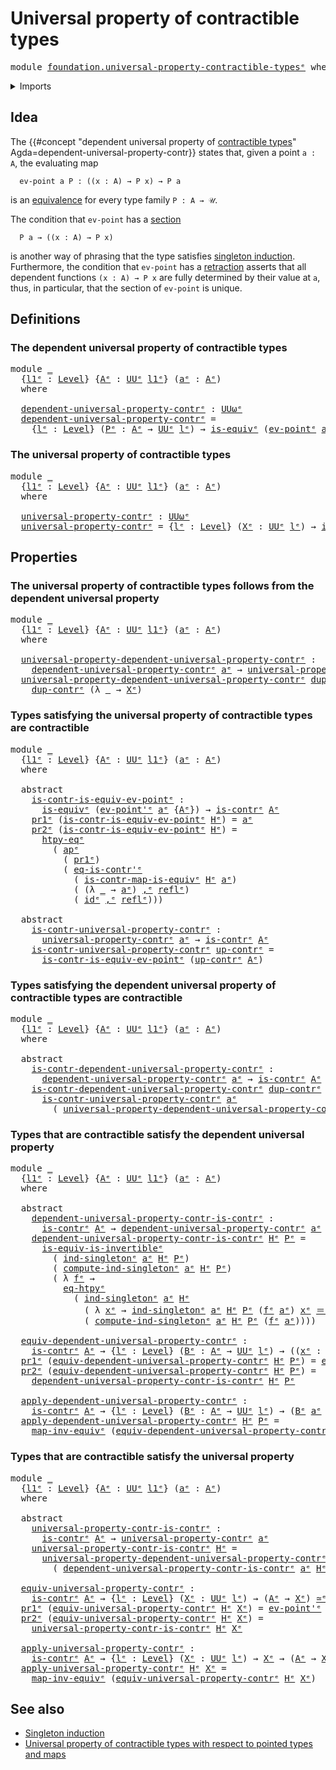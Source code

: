 # Universal property of contractible types

<pre class="Agda"><a id="53" class="Keyword">module</a> <a id="60" href="foundation.universal-property-contractible-types%25E1%25B5%2589.html" class="Module">foundation.universal-property-contractible-typesᵉ</a> <a id="110" class="Keyword">where</a>
</pre>
<details><summary>Imports</summary>

<pre class="Agda"><a id="166" class="Keyword">open</a> <a id="171" class="Keyword">import</a> <a id="178" href="foundation.action-on-identifications-functions%25E1%25B5%2589.html" class="Module">foundation.action-on-identifications-functionsᵉ</a>
<a id="226" class="Keyword">open</a> <a id="231" class="Keyword">import</a> <a id="238" href="foundation.dependent-pair-types%25E1%25B5%2589.html" class="Module">foundation.dependent-pair-typesᵉ</a>
<a id="271" class="Keyword">open</a> <a id="276" class="Keyword">import</a> <a id="283" href="foundation.function-extensionality%25E1%25B5%2589.html" class="Module">foundation.function-extensionalityᵉ</a>
<a id="319" class="Keyword">open</a> <a id="324" class="Keyword">import</a> <a id="331" href="foundation.singleton-induction%25E1%25B5%2589.html" class="Module">foundation.singleton-inductionᵉ</a>
<a id="363" class="Keyword">open</a> <a id="368" class="Keyword">import</a> <a id="375" href="foundation.universe-levels%25E1%25B5%2589.html" class="Module">foundation.universe-levelsᵉ</a>

<a id="404" class="Keyword">open</a> <a id="409" class="Keyword">import</a> <a id="416" href="foundation-core.contractible-maps%25E1%25B5%2589.html" class="Module">foundation-core.contractible-mapsᵉ</a>
<a id="451" class="Keyword">open</a> <a id="456" class="Keyword">import</a> <a id="463" href="foundation-core.contractible-types%25E1%25B5%2589.html" class="Module">foundation-core.contractible-typesᵉ</a>
<a id="499" class="Keyword">open</a> <a id="504" class="Keyword">import</a> <a id="511" href="foundation-core.equivalences%25E1%25B5%2589.html" class="Module">foundation-core.equivalencesᵉ</a>
<a id="541" class="Keyword">open</a> <a id="546" class="Keyword">import</a> <a id="553" href="foundation-core.function-types%25E1%25B5%2589.html" class="Module">foundation-core.function-typesᵉ</a>
<a id="585" class="Keyword">open</a> <a id="590" class="Keyword">import</a> <a id="597" href="foundation-core.identity-types%25E1%25B5%2589.html" class="Module">foundation-core.identity-typesᵉ</a>
</pre>
</details>

## Idea

The
{{#concept "dependent universal property of [contractible types](foundation-core.contractible-types.md)" Agda=dependent-universal-property-contr}}
states that, given a point `a : A`, the evaluating map

```text
  ev-point a P : ((x : A) → P x) → P a
```

is an [equivalence](foundation-core.equivalences.md) for every type family
`P : A → 𝒰`.

The condition that `ev-point` has a [section](foundation-core.sections.md)

```text
  P a → ((x : A) → P x)
```

is another way of phrasing that the type satisfies
[singleton induction](foundation.singleton-induction.md). Furthermore, the
condition that `ev-point` has a [retraction](foundation-core.retractions.md)
asserts that all dependent functions `(x : A) → P x` are fully determined by
their value at `a`, thus, in particular, that the section of `ev-point` is
unique.

## Definitions

### The dependent universal property of contractible types

<pre class="Agda"><a id="1564" class="Keyword">module</a> <a id="1571" href="foundation.universal-property-contractible-types%25E1%25B5%2589.html#1571" class="Module">_</a>
  <a id="1575" class="Symbol">{</a><a id="1576" href="foundation.universal-property-contractible-types%25E1%25B5%2589.html#1576" class="Bound">l1ᵉ</a> <a id="1580" class="Symbol">:</a> <a id="1582" href="Agda.Primitive.html#742" class="Postulate">Level</a><a id="1587" class="Symbol">}</a> <a id="1589" class="Symbol">{</a><a id="1590" href="foundation.universal-property-contractible-types%25E1%25B5%2589.html#1590" class="Bound">Aᵉ</a> <a id="1593" class="Symbol">:</a> <a id="1595" href="Agda.Primitive.html#429" class="Primitive">UUᵉ</a> <a id="1599" href="foundation.universal-property-contractible-types%25E1%25B5%2589.html#1576" class="Bound">l1ᵉ</a><a id="1602" class="Symbol">}</a> <a id="1604" class="Symbol">(</a><a id="1605" href="foundation.universal-property-contractible-types%25E1%25B5%2589.html#1605" class="Bound">aᵉ</a> <a id="1608" class="Symbol">:</a> <a id="1610" href="foundation.universal-property-contractible-types%25E1%25B5%2589.html#1590" class="Bound">Aᵉ</a><a id="1612" class="Symbol">)</a>
  <a id="1616" class="Keyword">where</a>

  <a id="1625" href="foundation.universal-property-contractible-types%25E1%25B5%2589.html#1625" class="Function">dependent-universal-property-contrᵉ</a> <a id="1661" class="Symbol">:</a> <a id="1663" href="Agda.Primitive.html#553" class="Primitive">UUωᵉ</a>
  <a id="1670" href="foundation.universal-property-contractible-types%25E1%25B5%2589.html#1625" class="Function">dependent-universal-property-contrᵉ</a> <a id="1706" class="Symbol">=</a>
    <a id="1712" class="Symbol">{</a><a id="1713" href="foundation.universal-property-contractible-types%25E1%25B5%2589.html#1713" class="Bound">lᵉ</a> <a id="1716" class="Symbol">:</a> <a id="1718" href="Agda.Primitive.html#742" class="Postulate">Level</a><a id="1723" class="Symbol">}</a> <a id="1725" class="Symbol">(</a><a id="1726" href="foundation.universal-property-contractible-types%25E1%25B5%2589.html#1726" class="Bound">Pᵉ</a> <a id="1729" class="Symbol">:</a> <a id="1731" href="foundation.universal-property-contractible-types%25E1%25B5%2589.html#1590" class="Bound">Aᵉ</a> <a id="1734" class="Symbol">→</a> <a id="1736" href="Agda.Primitive.html#429" class="Primitive">UUᵉ</a> <a id="1740" href="foundation.universal-property-contractible-types%25E1%25B5%2589.html#1713" class="Bound">lᵉ</a><a id="1742" class="Symbol">)</a> <a id="1744" class="Symbol">→</a> <a id="1746" href="foundation-core.equivalences%25E1%25B5%2589.html#1553" class="Function">is-equivᵉ</a> <a id="1756" class="Symbol">(</a><a id="1757" href="foundation-core.function-types%25E1%25B5%2589.html#741" class="Function">ev-pointᵉ</a> <a id="1767" href="foundation.universal-property-contractible-types%25E1%25B5%2589.html#1605" class="Bound">aᵉ</a> <a id="1770" class="Symbol">{</a><a id="1771" href="foundation.universal-property-contractible-types%25E1%25B5%2589.html#1726" class="Bound">Pᵉ</a><a id="1773" class="Symbol">})</a>
</pre>
### The universal property of contractible types

<pre class="Agda"><a id="1839" class="Keyword">module</a> <a id="1846" href="foundation.universal-property-contractible-types%25E1%25B5%2589.html#1846" class="Module">_</a>
  <a id="1850" class="Symbol">{</a><a id="1851" href="foundation.universal-property-contractible-types%25E1%25B5%2589.html#1851" class="Bound">l1ᵉ</a> <a id="1855" class="Symbol">:</a> <a id="1857" href="Agda.Primitive.html#742" class="Postulate">Level</a><a id="1862" class="Symbol">}</a> <a id="1864" class="Symbol">{</a><a id="1865" href="foundation.universal-property-contractible-types%25E1%25B5%2589.html#1865" class="Bound">Aᵉ</a> <a id="1868" class="Symbol">:</a> <a id="1870" href="Agda.Primitive.html#429" class="Primitive">UUᵉ</a> <a id="1874" href="foundation.universal-property-contractible-types%25E1%25B5%2589.html#1851" class="Bound">l1ᵉ</a><a id="1877" class="Symbol">}</a> <a id="1879" class="Symbol">(</a><a id="1880" href="foundation.universal-property-contractible-types%25E1%25B5%2589.html#1880" class="Bound">aᵉ</a> <a id="1883" class="Symbol">:</a> <a id="1885" href="foundation.universal-property-contractible-types%25E1%25B5%2589.html#1865" class="Bound">Aᵉ</a><a id="1887" class="Symbol">)</a>
  <a id="1891" class="Keyword">where</a>

  <a id="1900" href="foundation.universal-property-contractible-types%25E1%25B5%2589.html#1900" class="Function">universal-property-contrᵉ</a> <a id="1926" class="Symbol">:</a> <a id="1928" href="Agda.Primitive.html#553" class="Primitive">UUωᵉ</a>
  <a id="1935" href="foundation.universal-property-contractible-types%25E1%25B5%2589.html#1900" class="Function">universal-property-contrᵉ</a> <a id="1961" class="Symbol">=</a> <a id="1963" class="Symbol">{</a><a id="1964" href="foundation.universal-property-contractible-types%25E1%25B5%2589.html#1964" class="Bound">lᵉ</a> <a id="1967" class="Symbol">:</a> <a id="1969" href="Agda.Primitive.html#742" class="Postulate">Level</a><a id="1974" class="Symbol">}</a> <a id="1976" class="Symbol">(</a><a id="1977" href="foundation.universal-property-contractible-types%25E1%25B5%2589.html#1977" class="Bound">Xᵉ</a> <a id="1980" class="Symbol">:</a> <a id="1982" href="Agda.Primitive.html#429" class="Primitive">UUᵉ</a> <a id="1986" href="foundation.universal-property-contractible-types%25E1%25B5%2589.html#1964" class="Bound">lᵉ</a><a id="1988" class="Symbol">)</a> <a id="1990" class="Symbol">→</a> <a id="1992" href="foundation-core.equivalences%25E1%25B5%2589.html#1553" class="Function">is-equivᵉ</a> <a id="2002" class="Symbol">(</a><a id="2003" href="foundation-core.function-types%25E1%25B5%2589.html#873" class="Function">ev-point&#39;ᵉ</a> <a id="2014" href="foundation.universal-property-contractible-types%25E1%25B5%2589.html#1880" class="Bound">aᵉ</a> <a id="2017" class="Symbol">{</a><a id="2018" href="foundation.universal-property-contractible-types%25E1%25B5%2589.html#1977" class="Bound">Xᵉ</a><a id="2020" class="Symbol">})</a>
</pre>
## Properties

### The universal property of contractible types follows from the dependent universal property

<pre class="Agda"><a id="2147" class="Keyword">module</a> <a id="2154" href="foundation.universal-property-contractible-types%25E1%25B5%2589.html#2154" class="Module">_</a>
  <a id="2158" class="Symbol">{</a><a id="2159" href="foundation.universal-property-contractible-types%25E1%25B5%2589.html#2159" class="Bound">l1ᵉ</a> <a id="2163" class="Symbol">:</a> <a id="2165" href="Agda.Primitive.html#742" class="Postulate">Level</a><a id="2170" class="Symbol">}</a> <a id="2172" class="Symbol">{</a><a id="2173" href="foundation.universal-property-contractible-types%25E1%25B5%2589.html#2173" class="Bound">Aᵉ</a> <a id="2176" class="Symbol">:</a> <a id="2178" href="Agda.Primitive.html#429" class="Primitive">UUᵉ</a> <a id="2182" href="foundation.universal-property-contractible-types%25E1%25B5%2589.html#2159" class="Bound">l1ᵉ</a><a id="2185" class="Symbol">}</a> <a id="2187" class="Symbol">(</a><a id="2188" href="foundation.universal-property-contractible-types%25E1%25B5%2589.html#2188" class="Bound">aᵉ</a> <a id="2191" class="Symbol">:</a> <a id="2193" href="foundation.universal-property-contractible-types%25E1%25B5%2589.html#2173" class="Bound">Aᵉ</a><a id="2195" class="Symbol">)</a>
  <a id="2199" class="Keyword">where</a>

  <a id="2208" href="foundation.universal-property-contractible-types%25E1%25B5%2589.html#2208" class="Function">universal-property-dependent-universal-property-contrᵉ</a> <a id="2263" class="Symbol">:</a>
    <a id="2269" href="foundation.universal-property-contractible-types%25E1%25B5%2589.html#1625" class="Function">dependent-universal-property-contrᵉ</a> <a id="2305" href="foundation.universal-property-contractible-types%25E1%25B5%2589.html#2188" class="Bound">aᵉ</a> <a id="2308" class="Symbol">→</a> <a id="2310" href="foundation.universal-property-contractible-types%25E1%25B5%2589.html#1900" class="Function">universal-property-contrᵉ</a> <a id="2336" href="foundation.universal-property-contractible-types%25E1%25B5%2589.html#2188" class="Bound">aᵉ</a>
  <a id="2341" href="foundation.universal-property-contractible-types%25E1%25B5%2589.html#2208" class="Function">universal-property-dependent-universal-property-contrᵉ</a> <a id="2396" href="foundation.universal-property-contractible-types%25E1%25B5%2589.html#2396" class="Bound">dup-contrᵉ</a> <a id="2407" class="Symbol">{</a><a id="2408" href="foundation.universal-property-contractible-types%25E1%25B5%2589.html#2408" class="Bound">lᵉ</a><a id="2410" class="Symbol">}</a> <a id="2412" href="foundation.universal-property-contractible-types%25E1%25B5%2589.html#2412" class="Bound">Xᵉ</a> <a id="2415" class="Symbol">=</a>
    <a id="2421" href="foundation.universal-property-contractible-types%25E1%25B5%2589.html#2396" class="Bound">dup-contrᵉ</a> <a id="2432" class="Symbol">(λ</a> <a id="2435" href="foundation.universal-property-contractible-types%25E1%25B5%2589.html#2435" class="Bound">_</a> <a id="2437" class="Symbol">→</a> <a id="2439" href="foundation.universal-property-contractible-types%25E1%25B5%2589.html#2412" class="Bound">Xᵉ</a><a id="2441" class="Symbol">)</a>
</pre>
### Types satisfying the universal property of contractible types are contractible

<pre class="Agda"><a id="2540" class="Keyword">module</a> <a id="2547" href="foundation.universal-property-contractible-types%25E1%25B5%2589.html#2547" class="Module">_</a>
  <a id="2551" class="Symbol">{</a><a id="2552" href="foundation.universal-property-contractible-types%25E1%25B5%2589.html#2552" class="Bound">l1ᵉ</a> <a id="2556" class="Symbol">:</a> <a id="2558" href="Agda.Primitive.html#742" class="Postulate">Level</a><a id="2563" class="Symbol">}</a> <a id="2565" class="Symbol">{</a><a id="2566" href="foundation.universal-property-contractible-types%25E1%25B5%2589.html#2566" class="Bound">Aᵉ</a> <a id="2569" class="Symbol">:</a> <a id="2571" href="Agda.Primitive.html#429" class="Primitive">UUᵉ</a> <a id="2575" href="foundation.universal-property-contractible-types%25E1%25B5%2589.html#2552" class="Bound">l1ᵉ</a><a id="2578" class="Symbol">}</a> <a id="2580" class="Symbol">(</a><a id="2581" href="foundation.universal-property-contractible-types%25E1%25B5%2589.html#2581" class="Bound">aᵉ</a> <a id="2584" class="Symbol">:</a> <a id="2586" href="foundation.universal-property-contractible-types%25E1%25B5%2589.html#2566" class="Bound">Aᵉ</a><a id="2588" class="Symbol">)</a>
  <a id="2592" class="Keyword">where</a>

  <a id="2601" class="Keyword">abstract</a>
    <a id="2614" href="foundation.universal-property-contractible-types%25E1%25B5%2589.html#2614" class="Function">is-contr-is-equiv-ev-pointᵉ</a> <a id="2642" class="Symbol">:</a>
      <a id="2650" href="foundation-core.equivalences%25E1%25B5%2589.html#1553" class="Function">is-equivᵉ</a> <a id="2660" class="Symbol">(</a><a id="2661" href="foundation-core.function-types%25E1%25B5%2589.html#873" class="Function">ev-point&#39;ᵉ</a> <a id="2672" href="foundation.universal-property-contractible-types%25E1%25B5%2589.html#2581" class="Bound">aᵉ</a> <a id="2675" class="Symbol">{</a><a id="2676" href="foundation.universal-property-contractible-types%25E1%25B5%2589.html#2566" class="Bound">Aᵉ</a><a id="2678" class="Symbol">})</a> <a id="2681" class="Symbol">→</a> <a id="2683" href="foundation-core.contractible-types%25E1%25B5%2589.html#908" class="Function">is-contrᵉ</a> <a id="2693" href="foundation.universal-property-contractible-types%25E1%25B5%2589.html#2566" class="Bound">Aᵉ</a>
    <a id="2700" href="foundation.dependent-pair-types%25E1%25B5%2589.html#697" class="Field">pr1ᵉ</a> <a id="2705" class="Symbol">(</a><a id="2706" href="foundation.universal-property-contractible-types%25E1%25B5%2589.html#2614" class="Function">is-contr-is-equiv-ev-pointᵉ</a> <a id="2734" href="foundation.universal-property-contractible-types%25E1%25B5%2589.html#2734" class="Bound">Hᵉ</a><a id="2736" class="Symbol">)</a> <a id="2738" class="Symbol">=</a> <a id="2740" href="foundation.universal-property-contractible-types%25E1%25B5%2589.html#2581" class="Bound">aᵉ</a>
    <a id="2747" href="foundation.dependent-pair-types%25E1%25B5%2589.html#711" class="Field">pr2ᵉ</a> <a id="2752" class="Symbol">(</a><a id="2753" href="foundation.universal-property-contractible-types%25E1%25B5%2589.html#2614" class="Function">is-contr-is-equiv-ev-pointᵉ</a> <a id="2781" href="foundation.universal-property-contractible-types%25E1%25B5%2589.html#2781" class="Bound">Hᵉ</a><a id="2783" class="Symbol">)</a> <a id="2785" class="Symbol">=</a>
      <a id="2793" href="foundation.function-extensionality%25E1%25B5%2589.html#1919" class="Function">htpy-eqᵉ</a>
        <a id="2810" class="Symbol">(</a> <a id="2812" href="foundation.action-on-identifications-functions%25E1%25B5%2589.html#735" class="Function">apᵉ</a>
          <a id="2826" class="Symbol">(</a> <a id="2828" href="foundation.dependent-pair-types%25E1%25B5%2589.html#697" class="Field">pr1ᵉ</a><a id="2832" class="Symbol">)</a>
          <a id="2844" class="Symbol">(</a> <a id="2846" href="foundation-core.contractible-types%25E1%25B5%2589.html#1116" class="Function">eq-is-contr&#39;ᵉ</a>
            <a id="2872" class="Symbol">(</a> <a id="2874" href="foundation-core.contractible-maps%25E1%25B5%2589.html#4003" class="Function">is-contr-map-is-equivᵉ</a> <a id="2897" href="foundation.universal-property-contractible-types%25E1%25B5%2589.html#2781" class="Bound">Hᵉ</a> <a id="2900" href="foundation.universal-property-contractible-types%25E1%25B5%2589.html#2581" class="Bound">aᵉ</a><a id="2902" class="Symbol">)</a>
            <a id="2916" class="Symbol">(</a> <a id="2918" class="Symbol">(λ</a> <a id="2921" href="foundation.universal-property-contractible-types%25E1%25B5%2589.html#2921" class="Bound">_</a> <a id="2923" class="Symbol">→</a> <a id="2925" href="foundation.universal-property-contractible-types%25E1%25B5%2589.html#2581" class="Bound">aᵉ</a><a id="2927" class="Symbol">)</a> <a id="2929" href="foundation.dependent-pair-types%25E1%25B5%2589.html#788" class="InductiveConstructor Operator">,ᵉ</a> <a id="2932" href="foundation-core.identity-types%25E1%25B5%2589.html#2694" class="InductiveConstructor">reflᵉ</a><a id="2937" class="Symbol">)</a>
            <a id="2951" class="Symbol">(</a> <a id="2953" href="foundation-core.function-types%25E1%25B5%2589.html#309" class="Function">idᵉ</a> <a id="2957" href="foundation.dependent-pair-types%25E1%25B5%2589.html#788" class="InductiveConstructor Operator">,ᵉ</a> <a id="2960" href="foundation-core.identity-types%25E1%25B5%2589.html#2694" class="InductiveConstructor">reflᵉ</a><a id="2965" class="Symbol">)))</a>

  <a id="2972" class="Keyword">abstract</a>
    <a id="2985" href="foundation.universal-property-contractible-types%25E1%25B5%2589.html#2985" class="Function">is-contr-universal-property-contrᵉ</a> <a id="3020" class="Symbol">:</a>
      <a id="3028" href="foundation.universal-property-contractible-types%25E1%25B5%2589.html#1900" class="Function">universal-property-contrᵉ</a> <a id="3054" href="foundation.universal-property-contractible-types%25E1%25B5%2589.html#2581" class="Bound">aᵉ</a> <a id="3057" class="Symbol">→</a> <a id="3059" href="foundation-core.contractible-types%25E1%25B5%2589.html#908" class="Function">is-contrᵉ</a> <a id="3069" href="foundation.universal-property-contractible-types%25E1%25B5%2589.html#2566" class="Bound">Aᵉ</a>
    <a id="3076" href="foundation.universal-property-contractible-types%25E1%25B5%2589.html#2985" class="Function">is-contr-universal-property-contrᵉ</a> <a id="3111" href="foundation.universal-property-contractible-types%25E1%25B5%2589.html#3111" class="Bound">up-contrᵉ</a> <a id="3121" class="Symbol">=</a>
      <a id="3129" href="foundation.universal-property-contractible-types%25E1%25B5%2589.html#2614" class="Function">is-contr-is-equiv-ev-pointᵉ</a> <a id="3157" class="Symbol">(</a><a id="3158" href="foundation.universal-property-contractible-types%25E1%25B5%2589.html#3111" class="Bound">up-contrᵉ</a> <a id="3168" href="foundation.universal-property-contractible-types%25E1%25B5%2589.html#2566" class="Bound">Aᵉ</a><a id="3170" class="Symbol">)</a>
</pre>
### Types satisfying the dependent universal property of contractible types are contractible

<pre class="Agda"><a id="3279" class="Keyword">module</a> <a id="3286" href="foundation.universal-property-contractible-types%25E1%25B5%2589.html#3286" class="Module">_</a>
  <a id="3290" class="Symbol">{</a><a id="3291" href="foundation.universal-property-contractible-types%25E1%25B5%2589.html#3291" class="Bound">l1ᵉ</a> <a id="3295" class="Symbol">:</a> <a id="3297" href="Agda.Primitive.html#742" class="Postulate">Level</a><a id="3302" class="Symbol">}</a> <a id="3304" class="Symbol">{</a><a id="3305" href="foundation.universal-property-contractible-types%25E1%25B5%2589.html#3305" class="Bound">Aᵉ</a> <a id="3308" class="Symbol">:</a> <a id="3310" href="Agda.Primitive.html#429" class="Primitive">UUᵉ</a> <a id="3314" href="foundation.universal-property-contractible-types%25E1%25B5%2589.html#3291" class="Bound">l1ᵉ</a><a id="3317" class="Symbol">}</a> <a id="3319" class="Symbol">(</a><a id="3320" href="foundation.universal-property-contractible-types%25E1%25B5%2589.html#3320" class="Bound">aᵉ</a> <a id="3323" class="Symbol">:</a> <a id="3325" href="foundation.universal-property-contractible-types%25E1%25B5%2589.html#3305" class="Bound">Aᵉ</a><a id="3327" class="Symbol">)</a>
  <a id="3331" class="Keyword">where</a>

  <a id="3340" class="Keyword">abstract</a>
    <a id="3353" href="foundation.universal-property-contractible-types%25E1%25B5%2589.html#3353" class="Function">is-contr-dependent-universal-property-contrᵉ</a> <a id="3398" class="Symbol">:</a>
      <a id="3406" href="foundation.universal-property-contractible-types%25E1%25B5%2589.html#1625" class="Function">dependent-universal-property-contrᵉ</a> <a id="3442" href="foundation.universal-property-contractible-types%25E1%25B5%2589.html#3320" class="Bound">aᵉ</a> <a id="3445" class="Symbol">→</a> <a id="3447" href="foundation-core.contractible-types%25E1%25B5%2589.html#908" class="Function">is-contrᵉ</a> <a id="3457" href="foundation.universal-property-contractible-types%25E1%25B5%2589.html#3305" class="Bound">Aᵉ</a>
    <a id="3464" href="foundation.universal-property-contractible-types%25E1%25B5%2589.html#3353" class="Function">is-contr-dependent-universal-property-contrᵉ</a> <a id="3509" href="foundation.universal-property-contractible-types%25E1%25B5%2589.html#3509" class="Bound">dup-contrᵉ</a> <a id="3520" class="Symbol">=</a>
      <a id="3528" href="foundation.universal-property-contractible-types%25E1%25B5%2589.html#2985" class="Function">is-contr-universal-property-contrᵉ</a> <a id="3563" href="foundation.universal-property-contractible-types%25E1%25B5%2589.html#3320" class="Bound">aᵉ</a>
        <a id="3574" class="Symbol">(</a> <a id="3576" href="foundation.universal-property-contractible-types%25E1%25B5%2589.html#2208" class="Function">universal-property-dependent-universal-property-contrᵉ</a> <a id="3631" href="foundation.universal-property-contractible-types%25E1%25B5%2589.html#3320" class="Bound">aᵉ</a> <a id="3634" href="foundation.universal-property-contractible-types%25E1%25B5%2589.html#3509" class="Bound">dup-contrᵉ</a><a id="3644" class="Symbol">)</a>
</pre>
### Types that are contractible satisfy the dependent universal property

<pre class="Agda"><a id="3733" class="Keyword">module</a> <a id="3740" href="foundation.universal-property-contractible-types%25E1%25B5%2589.html#3740" class="Module">_</a>
  <a id="3744" class="Symbol">{</a><a id="3745" href="foundation.universal-property-contractible-types%25E1%25B5%2589.html#3745" class="Bound">l1ᵉ</a> <a id="3749" class="Symbol">:</a> <a id="3751" href="Agda.Primitive.html#742" class="Postulate">Level</a><a id="3756" class="Symbol">}</a> <a id="3758" class="Symbol">{</a><a id="3759" href="foundation.universal-property-contractible-types%25E1%25B5%2589.html#3759" class="Bound">Aᵉ</a> <a id="3762" class="Symbol">:</a> <a id="3764" href="Agda.Primitive.html#429" class="Primitive">UUᵉ</a> <a id="3768" href="foundation.universal-property-contractible-types%25E1%25B5%2589.html#3745" class="Bound">l1ᵉ</a><a id="3771" class="Symbol">}</a> <a id="3773" class="Symbol">(</a><a id="3774" href="foundation.universal-property-contractible-types%25E1%25B5%2589.html#3774" class="Bound">aᵉ</a> <a id="3777" class="Symbol">:</a> <a id="3779" href="foundation.universal-property-contractible-types%25E1%25B5%2589.html#3759" class="Bound">Aᵉ</a><a id="3781" class="Symbol">)</a>
  <a id="3785" class="Keyword">where</a>

  <a id="3794" class="Keyword">abstract</a>
    <a id="3807" href="foundation.universal-property-contractible-types%25E1%25B5%2589.html#3807" class="Function">dependent-universal-property-contr-is-contrᵉ</a> <a id="3852" class="Symbol">:</a>
      <a id="3860" href="foundation-core.contractible-types%25E1%25B5%2589.html#908" class="Function">is-contrᵉ</a> <a id="3870" href="foundation.universal-property-contractible-types%25E1%25B5%2589.html#3759" class="Bound">Aᵉ</a> <a id="3873" class="Symbol">→</a> <a id="3875" href="foundation.universal-property-contractible-types%25E1%25B5%2589.html#1625" class="Function">dependent-universal-property-contrᵉ</a> <a id="3911" href="foundation.universal-property-contractible-types%25E1%25B5%2589.html#3774" class="Bound">aᵉ</a>
    <a id="3918" href="foundation.universal-property-contractible-types%25E1%25B5%2589.html#3807" class="Function">dependent-universal-property-contr-is-contrᵉ</a> <a id="3963" href="foundation.universal-property-contractible-types%25E1%25B5%2589.html#3963" class="Bound">Hᵉ</a> <a id="3966" href="foundation.universal-property-contractible-types%25E1%25B5%2589.html#3966" class="Bound">Pᵉ</a> <a id="3969" class="Symbol">=</a>
      <a id="3977" href="foundation-core.equivalences%25E1%25B5%2589.html#5107" class="Function">is-equiv-is-invertibleᵉ</a>
        <a id="4009" class="Symbol">(</a> <a id="4011" href="foundation.singleton-induction%25E1%25B5%2589.html#1760" class="Function">ind-singletonᵉ</a> <a id="4026" href="foundation.universal-property-contractible-types%25E1%25B5%2589.html#3774" class="Bound">aᵉ</a> <a id="4029" href="foundation.universal-property-contractible-types%25E1%25B5%2589.html#3963" class="Bound">Hᵉ</a> <a id="4032" href="foundation.universal-property-contractible-types%25E1%25B5%2589.html#3966" class="Bound">Pᵉ</a><a id="4034" class="Symbol">)</a>
        <a id="4044" class="Symbol">(</a> <a id="4046" href="foundation.singleton-induction%25E1%25B5%2589.html#2023" class="Function">compute-ind-singletonᵉ</a> <a id="4069" href="foundation.universal-property-contractible-types%25E1%25B5%2589.html#3774" class="Bound">aᵉ</a> <a id="4072" href="foundation.universal-property-contractible-types%25E1%25B5%2589.html#3963" class="Bound">Hᵉ</a> <a id="4075" href="foundation.universal-property-contractible-types%25E1%25B5%2589.html#3966" class="Bound">Pᵉ</a><a id="4077" class="Symbol">)</a>
        <a id="4087" class="Symbol">(</a> <a id="4089" class="Symbol">λ</a> <a id="4091" href="foundation.universal-property-contractible-types%25E1%25B5%2589.html#4091" class="Bound">fᵉ</a> <a id="4094" class="Symbol">→</a>
          <a id="4106" href="foundation.function-extensionality%25E1%25B5%2589.html#4062" class="Postulate">eq-htpyᵉ</a>
            <a id="4127" class="Symbol">(</a> <a id="4129" href="foundation.singleton-induction%25E1%25B5%2589.html#1760" class="Function">ind-singletonᵉ</a> <a id="4144" href="foundation.universal-property-contractible-types%25E1%25B5%2589.html#3774" class="Bound">aᵉ</a> <a id="4147" href="foundation.universal-property-contractible-types%25E1%25B5%2589.html#3963" class="Bound">Hᵉ</a>
              <a id="4164" class="Symbol">(</a> <a id="4166" class="Symbol">λ</a> <a id="4168" href="foundation.universal-property-contractible-types%25E1%25B5%2589.html#4168" class="Bound">xᵉ</a> <a id="4171" class="Symbol">→</a> <a id="4173" href="foundation.singleton-induction%25E1%25B5%2589.html#1760" class="Function">ind-singletonᵉ</a> <a id="4188" href="foundation.universal-property-contractible-types%25E1%25B5%2589.html#3774" class="Bound">aᵉ</a> <a id="4191" href="foundation.universal-property-contractible-types%25E1%25B5%2589.html#3963" class="Bound">Hᵉ</a> <a id="4194" href="foundation.universal-property-contractible-types%25E1%25B5%2589.html#3966" class="Bound">Pᵉ</a> <a id="4197" class="Symbol">(</a><a id="4198" href="foundation.universal-property-contractible-types%25E1%25B5%2589.html#4091" class="Bound">fᵉ</a> <a id="4201" href="foundation.universal-property-contractible-types%25E1%25B5%2589.html#3774" class="Bound">aᵉ</a><a id="4203" class="Symbol">)</a> <a id="4205" href="foundation.universal-property-contractible-types%25E1%25B5%2589.html#4168" class="Bound">xᵉ</a> <a id="4208" href="foundation-core.identity-types%25E1%25B5%2589.html#2730" class="Function Operator">＝ᵉ</a> <a id="4211" href="foundation.universal-property-contractible-types%25E1%25B5%2589.html#4091" class="Bound">fᵉ</a> <a id="4214" href="foundation.universal-property-contractible-types%25E1%25B5%2589.html#4168" class="Bound">xᵉ</a><a id="4216" class="Symbol">)</a>
              <a id="4232" class="Symbol">(</a> <a id="4234" href="foundation.singleton-induction%25E1%25B5%2589.html#2023" class="Function">compute-ind-singletonᵉ</a> <a id="4257" href="foundation.universal-property-contractible-types%25E1%25B5%2589.html#3774" class="Bound">aᵉ</a> <a id="4260" href="foundation.universal-property-contractible-types%25E1%25B5%2589.html#3963" class="Bound">Hᵉ</a> <a id="4263" href="foundation.universal-property-contractible-types%25E1%25B5%2589.html#3966" class="Bound">Pᵉ</a> <a id="4266" class="Symbol">(</a><a id="4267" href="foundation.universal-property-contractible-types%25E1%25B5%2589.html#4091" class="Bound">fᵉ</a> <a id="4270" href="foundation.universal-property-contractible-types%25E1%25B5%2589.html#3774" class="Bound">aᵉ</a><a id="4272" class="Symbol">))))</a>

  <a id="4280" href="foundation.universal-property-contractible-types%25E1%25B5%2589.html#4280" class="Function">equiv-dependent-universal-property-contrᵉ</a> <a id="4322" class="Symbol">:</a>
    <a id="4328" href="foundation-core.contractible-types%25E1%25B5%2589.html#908" class="Function">is-contrᵉ</a> <a id="4338" href="foundation.universal-property-contractible-types%25E1%25B5%2589.html#3759" class="Bound">Aᵉ</a> <a id="4341" class="Symbol">→</a> <a id="4343" class="Symbol">{</a><a id="4344" href="foundation.universal-property-contractible-types%25E1%25B5%2589.html#4344" class="Bound">lᵉ</a> <a id="4347" class="Symbol">:</a> <a id="4349" href="Agda.Primitive.html#742" class="Postulate">Level</a><a id="4354" class="Symbol">}</a> <a id="4356" class="Symbol">(</a><a id="4357" href="foundation.universal-property-contractible-types%25E1%25B5%2589.html#4357" class="Bound">Bᵉ</a> <a id="4360" class="Symbol">:</a> <a id="4362" href="foundation.universal-property-contractible-types%25E1%25B5%2589.html#3759" class="Bound">Aᵉ</a> <a id="4365" class="Symbol">→</a> <a id="4367" href="Agda.Primitive.html#429" class="Primitive">UUᵉ</a> <a id="4371" href="foundation.universal-property-contractible-types%25E1%25B5%2589.html#4344" class="Bound">lᵉ</a><a id="4373" class="Symbol">)</a> <a id="4375" class="Symbol">→</a> <a id="4377" class="Symbol">((</a><a id="4379" href="foundation.universal-property-contractible-types%25E1%25B5%2589.html#4379" class="Bound">xᵉ</a> <a id="4382" class="Symbol">:</a> <a id="4384" href="foundation.universal-property-contractible-types%25E1%25B5%2589.html#3759" class="Bound">Aᵉ</a><a id="4386" class="Symbol">)</a> <a id="4388" class="Symbol">→</a> <a id="4390" href="foundation.universal-property-contractible-types%25E1%25B5%2589.html#4357" class="Bound">Bᵉ</a> <a id="4393" href="foundation.universal-property-contractible-types%25E1%25B5%2589.html#4379" class="Bound">xᵉ</a><a id="4395" class="Symbol">)</a> <a id="4397" href="foundation-core.equivalences%25E1%25B5%2589.html#2662" class="Function Operator">≃ᵉ</a> <a id="4400" href="foundation.universal-property-contractible-types%25E1%25B5%2589.html#4357" class="Bound">Bᵉ</a> <a id="4403" href="foundation.universal-property-contractible-types%25E1%25B5%2589.html#3774" class="Bound">aᵉ</a>
  <a id="4408" href="foundation.dependent-pair-types%25E1%25B5%2589.html#697" class="Field">pr1ᵉ</a> <a id="4413" class="Symbol">(</a><a id="4414" href="foundation.universal-property-contractible-types%25E1%25B5%2589.html#4280" class="Function">equiv-dependent-universal-property-contrᵉ</a> <a id="4456" href="foundation.universal-property-contractible-types%25E1%25B5%2589.html#4456" class="Bound">Hᵉ</a> <a id="4459" href="foundation.universal-property-contractible-types%25E1%25B5%2589.html#4459" class="Bound">Pᵉ</a><a id="4461" class="Symbol">)</a> <a id="4463" class="Symbol">=</a> <a id="4465" href="foundation-core.function-types%25E1%25B5%2589.html#741" class="Function">ev-pointᵉ</a> <a id="4475" href="foundation.universal-property-contractible-types%25E1%25B5%2589.html#3774" class="Bound">aᵉ</a>
  <a id="4480" href="foundation.dependent-pair-types%25E1%25B5%2589.html#711" class="Field">pr2ᵉ</a> <a id="4485" class="Symbol">(</a><a id="4486" href="foundation.universal-property-contractible-types%25E1%25B5%2589.html#4280" class="Function">equiv-dependent-universal-property-contrᵉ</a> <a id="4528" href="foundation.universal-property-contractible-types%25E1%25B5%2589.html#4528" class="Bound">Hᵉ</a> <a id="4531" href="foundation.universal-property-contractible-types%25E1%25B5%2589.html#4531" class="Bound">Pᵉ</a><a id="4533" class="Symbol">)</a> <a id="4535" class="Symbol">=</a>
    <a id="4541" href="foundation.universal-property-contractible-types%25E1%25B5%2589.html#3807" class="Function">dependent-universal-property-contr-is-contrᵉ</a> <a id="4586" href="foundation.universal-property-contractible-types%25E1%25B5%2589.html#4528" class="Bound">Hᵉ</a> <a id="4589" href="foundation.universal-property-contractible-types%25E1%25B5%2589.html#4531" class="Bound">Pᵉ</a>

  <a id="4595" href="foundation.universal-property-contractible-types%25E1%25B5%2589.html#4595" class="Function">apply-dependent-universal-property-contrᵉ</a> <a id="4637" class="Symbol">:</a>
    <a id="4643" href="foundation-core.contractible-types%25E1%25B5%2589.html#908" class="Function">is-contrᵉ</a> <a id="4653" href="foundation.universal-property-contractible-types%25E1%25B5%2589.html#3759" class="Bound">Aᵉ</a> <a id="4656" class="Symbol">→</a> <a id="4658" class="Symbol">{</a><a id="4659" href="foundation.universal-property-contractible-types%25E1%25B5%2589.html#4659" class="Bound">lᵉ</a> <a id="4662" class="Symbol">:</a> <a id="4664" href="Agda.Primitive.html#742" class="Postulate">Level</a><a id="4669" class="Symbol">}</a> <a id="4671" class="Symbol">(</a><a id="4672" href="foundation.universal-property-contractible-types%25E1%25B5%2589.html#4672" class="Bound">Bᵉ</a> <a id="4675" class="Symbol">:</a> <a id="4677" href="foundation.universal-property-contractible-types%25E1%25B5%2589.html#3759" class="Bound">Aᵉ</a> <a id="4680" class="Symbol">→</a> <a id="4682" href="Agda.Primitive.html#429" class="Primitive">UUᵉ</a> <a id="4686" href="foundation.universal-property-contractible-types%25E1%25B5%2589.html#4659" class="Bound">lᵉ</a><a id="4688" class="Symbol">)</a> <a id="4690" class="Symbol">→</a> <a id="4692" class="Symbol">(</a><a id="4693" href="foundation.universal-property-contractible-types%25E1%25B5%2589.html#4672" class="Bound">Bᵉ</a> <a id="4696" href="foundation.universal-property-contractible-types%25E1%25B5%2589.html#3774" class="Bound">aᵉ</a> <a id="4699" class="Symbol">→</a> <a id="4701" class="Symbol">((</a><a id="4703" href="foundation.universal-property-contractible-types%25E1%25B5%2589.html#4703" class="Bound">xᵉ</a> <a id="4706" class="Symbol">:</a> <a id="4708" href="foundation.universal-property-contractible-types%25E1%25B5%2589.html#3759" class="Bound">Aᵉ</a><a id="4710" class="Symbol">)</a> <a id="4712" class="Symbol">→</a> <a id="4714" href="foundation.universal-property-contractible-types%25E1%25B5%2589.html#4672" class="Bound">Bᵉ</a> <a id="4717" href="foundation.universal-property-contractible-types%25E1%25B5%2589.html#4703" class="Bound">xᵉ</a><a id="4719" class="Symbol">))</a>
  <a id="4724" href="foundation.universal-property-contractible-types%25E1%25B5%2589.html#4595" class="Function">apply-dependent-universal-property-contrᵉ</a> <a id="4766" href="foundation.universal-property-contractible-types%25E1%25B5%2589.html#4766" class="Bound">Hᵉ</a> <a id="4769" href="foundation.universal-property-contractible-types%25E1%25B5%2589.html#4769" class="Bound">Pᵉ</a> <a id="4772" class="Symbol">=</a>
    <a id="4778" href="foundation-core.equivalences%25E1%25B5%2589.html#8521" class="Function">map-inv-equivᵉ</a> <a id="4793" class="Symbol">(</a><a id="4794" href="foundation.universal-property-contractible-types%25E1%25B5%2589.html#4280" class="Function">equiv-dependent-universal-property-contrᵉ</a> <a id="4836" href="foundation.universal-property-contractible-types%25E1%25B5%2589.html#4766" class="Bound">Hᵉ</a> <a id="4839" href="foundation.universal-property-contractible-types%25E1%25B5%2589.html#4769" class="Bound">Pᵉ</a><a id="4841" class="Symbol">)</a>
</pre>
### Types that are contractible satisfy the universal property

<pre class="Agda"><a id="4920" class="Keyword">module</a> <a id="4927" href="foundation.universal-property-contractible-types%25E1%25B5%2589.html#4927" class="Module">_</a>
  <a id="4931" class="Symbol">{</a><a id="4932" href="foundation.universal-property-contractible-types%25E1%25B5%2589.html#4932" class="Bound">l1ᵉ</a> <a id="4936" class="Symbol">:</a> <a id="4938" href="Agda.Primitive.html#742" class="Postulate">Level</a><a id="4943" class="Symbol">}</a> <a id="4945" class="Symbol">{</a><a id="4946" href="foundation.universal-property-contractible-types%25E1%25B5%2589.html#4946" class="Bound">Aᵉ</a> <a id="4949" class="Symbol">:</a> <a id="4951" href="Agda.Primitive.html#429" class="Primitive">UUᵉ</a> <a id="4955" href="foundation.universal-property-contractible-types%25E1%25B5%2589.html#4932" class="Bound">l1ᵉ</a><a id="4958" class="Symbol">}</a> <a id="4960" class="Symbol">(</a><a id="4961" href="foundation.universal-property-contractible-types%25E1%25B5%2589.html#4961" class="Bound">aᵉ</a> <a id="4964" class="Symbol">:</a> <a id="4966" href="foundation.universal-property-contractible-types%25E1%25B5%2589.html#4946" class="Bound">Aᵉ</a><a id="4968" class="Symbol">)</a>
  <a id="4972" class="Keyword">where</a>

  <a id="4981" class="Keyword">abstract</a>
    <a id="4994" href="foundation.universal-property-contractible-types%25E1%25B5%2589.html#4994" class="Function">universal-property-contr-is-contrᵉ</a> <a id="5029" class="Symbol">:</a>
      <a id="5037" href="foundation-core.contractible-types%25E1%25B5%2589.html#908" class="Function">is-contrᵉ</a> <a id="5047" href="foundation.universal-property-contractible-types%25E1%25B5%2589.html#4946" class="Bound">Aᵉ</a> <a id="5050" class="Symbol">→</a> <a id="5052" href="foundation.universal-property-contractible-types%25E1%25B5%2589.html#1900" class="Function">universal-property-contrᵉ</a> <a id="5078" href="foundation.universal-property-contractible-types%25E1%25B5%2589.html#4961" class="Bound">aᵉ</a>
    <a id="5085" href="foundation.universal-property-contractible-types%25E1%25B5%2589.html#4994" class="Function">universal-property-contr-is-contrᵉ</a> <a id="5120" href="foundation.universal-property-contractible-types%25E1%25B5%2589.html#5120" class="Bound">Hᵉ</a> <a id="5123" class="Symbol">=</a>
      <a id="5131" href="foundation.universal-property-contractible-types%25E1%25B5%2589.html#2208" class="Function">universal-property-dependent-universal-property-contrᵉ</a> <a id="5186" href="foundation.universal-property-contractible-types%25E1%25B5%2589.html#4961" class="Bound">aᵉ</a>
        <a id="5197" class="Symbol">(</a> <a id="5199" href="foundation.universal-property-contractible-types%25E1%25B5%2589.html#3807" class="Function">dependent-universal-property-contr-is-contrᵉ</a> <a id="5244" href="foundation.universal-property-contractible-types%25E1%25B5%2589.html#4961" class="Bound">aᵉ</a> <a id="5247" href="foundation.universal-property-contractible-types%25E1%25B5%2589.html#5120" class="Bound">Hᵉ</a><a id="5249" class="Symbol">)</a>

  <a id="5254" href="foundation.universal-property-contractible-types%25E1%25B5%2589.html#5254" class="Function">equiv-universal-property-contrᵉ</a> <a id="5286" class="Symbol">:</a>
    <a id="5292" href="foundation-core.contractible-types%25E1%25B5%2589.html#908" class="Function">is-contrᵉ</a> <a id="5302" href="foundation.universal-property-contractible-types%25E1%25B5%2589.html#4946" class="Bound">Aᵉ</a> <a id="5305" class="Symbol">→</a> <a id="5307" class="Symbol">{</a><a id="5308" href="foundation.universal-property-contractible-types%25E1%25B5%2589.html#5308" class="Bound">lᵉ</a> <a id="5311" class="Symbol">:</a> <a id="5313" href="Agda.Primitive.html#742" class="Postulate">Level</a><a id="5318" class="Symbol">}</a> <a id="5320" class="Symbol">(</a><a id="5321" href="foundation.universal-property-contractible-types%25E1%25B5%2589.html#5321" class="Bound">Xᵉ</a> <a id="5324" class="Symbol">:</a> <a id="5326" href="Agda.Primitive.html#429" class="Primitive">UUᵉ</a> <a id="5330" href="foundation.universal-property-contractible-types%25E1%25B5%2589.html#5308" class="Bound">lᵉ</a><a id="5332" class="Symbol">)</a> <a id="5334" class="Symbol">→</a> <a id="5336" class="Symbol">(</a><a id="5337" href="foundation.universal-property-contractible-types%25E1%25B5%2589.html#4946" class="Bound">Aᵉ</a> <a id="5340" class="Symbol">→</a> <a id="5342" href="foundation.universal-property-contractible-types%25E1%25B5%2589.html#5321" class="Bound">Xᵉ</a><a id="5344" class="Symbol">)</a> <a id="5346" href="foundation-core.equivalences%25E1%25B5%2589.html#2662" class="Function Operator">≃ᵉ</a> <a id="5349" href="foundation.universal-property-contractible-types%25E1%25B5%2589.html#5321" class="Bound">Xᵉ</a>
  <a id="5354" href="foundation.dependent-pair-types%25E1%25B5%2589.html#697" class="Field">pr1ᵉ</a> <a id="5359" class="Symbol">(</a><a id="5360" href="foundation.universal-property-contractible-types%25E1%25B5%2589.html#5254" class="Function">equiv-universal-property-contrᵉ</a> <a id="5392" href="foundation.universal-property-contractible-types%25E1%25B5%2589.html#5392" class="Bound">Hᵉ</a> <a id="5395" href="foundation.universal-property-contractible-types%25E1%25B5%2589.html#5395" class="Bound">Xᵉ</a><a id="5397" class="Symbol">)</a> <a id="5399" class="Symbol">=</a> <a id="5401" href="foundation-core.function-types%25E1%25B5%2589.html#873" class="Function">ev-point&#39;ᵉ</a> <a id="5412" href="foundation.universal-property-contractible-types%25E1%25B5%2589.html#4961" class="Bound">aᵉ</a>
  <a id="5417" href="foundation.dependent-pair-types%25E1%25B5%2589.html#711" class="Field">pr2ᵉ</a> <a id="5422" class="Symbol">(</a><a id="5423" href="foundation.universal-property-contractible-types%25E1%25B5%2589.html#5254" class="Function">equiv-universal-property-contrᵉ</a> <a id="5455" href="foundation.universal-property-contractible-types%25E1%25B5%2589.html#5455" class="Bound">Hᵉ</a> <a id="5458" href="foundation.universal-property-contractible-types%25E1%25B5%2589.html#5458" class="Bound">Xᵉ</a><a id="5460" class="Symbol">)</a> <a id="5462" class="Symbol">=</a>
    <a id="5468" href="foundation.universal-property-contractible-types%25E1%25B5%2589.html#4994" class="Function">universal-property-contr-is-contrᵉ</a> <a id="5503" href="foundation.universal-property-contractible-types%25E1%25B5%2589.html#5455" class="Bound">Hᵉ</a> <a id="5506" href="foundation.universal-property-contractible-types%25E1%25B5%2589.html#5458" class="Bound">Xᵉ</a>

  <a id="5512" href="foundation.universal-property-contractible-types%25E1%25B5%2589.html#5512" class="Function">apply-universal-property-contrᵉ</a> <a id="5544" class="Symbol">:</a>
    <a id="5550" href="foundation-core.contractible-types%25E1%25B5%2589.html#908" class="Function">is-contrᵉ</a> <a id="5560" href="foundation.universal-property-contractible-types%25E1%25B5%2589.html#4946" class="Bound">Aᵉ</a> <a id="5563" class="Symbol">→</a> <a id="5565" class="Symbol">{</a><a id="5566" href="foundation.universal-property-contractible-types%25E1%25B5%2589.html#5566" class="Bound">lᵉ</a> <a id="5569" class="Symbol">:</a> <a id="5571" href="Agda.Primitive.html#742" class="Postulate">Level</a><a id="5576" class="Symbol">}</a> <a id="5578" class="Symbol">(</a><a id="5579" href="foundation.universal-property-contractible-types%25E1%25B5%2589.html#5579" class="Bound">Xᵉ</a> <a id="5582" class="Symbol">:</a> <a id="5584" href="Agda.Primitive.html#429" class="Primitive">UUᵉ</a> <a id="5588" href="foundation.universal-property-contractible-types%25E1%25B5%2589.html#5566" class="Bound">lᵉ</a><a id="5590" class="Symbol">)</a> <a id="5592" class="Symbol">→</a> <a id="5594" href="foundation.universal-property-contractible-types%25E1%25B5%2589.html#5579" class="Bound">Xᵉ</a> <a id="5597" class="Symbol">→</a> <a id="5599" class="Symbol">(</a><a id="5600" href="foundation.universal-property-contractible-types%25E1%25B5%2589.html#4946" class="Bound">Aᵉ</a> <a id="5603" class="Symbol">→</a> <a id="5605" href="foundation.universal-property-contractible-types%25E1%25B5%2589.html#5579" class="Bound">Xᵉ</a><a id="5607" class="Symbol">)</a>
  <a id="5611" href="foundation.universal-property-contractible-types%25E1%25B5%2589.html#5512" class="Function">apply-universal-property-contrᵉ</a> <a id="5643" href="foundation.universal-property-contractible-types%25E1%25B5%2589.html#5643" class="Bound">Hᵉ</a> <a id="5646" href="foundation.universal-property-contractible-types%25E1%25B5%2589.html#5646" class="Bound">Xᵉ</a> <a id="5649" class="Symbol">=</a>
    <a id="5655" href="foundation-core.equivalences%25E1%25B5%2589.html#8521" class="Function">map-inv-equivᵉ</a> <a id="5670" class="Symbol">(</a><a id="5671" href="foundation.universal-property-contractible-types%25E1%25B5%2589.html#5254" class="Function">equiv-universal-property-contrᵉ</a> <a id="5703" href="foundation.universal-property-contractible-types%25E1%25B5%2589.html#5643" class="Bound">Hᵉ</a> <a id="5706" href="foundation.universal-property-contractible-types%25E1%25B5%2589.html#5646" class="Bound">Xᵉ</a><a id="5708" class="Symbol">)</a>
</pre>
## See also

- [Singleton induction](foundation.singleton-induction.md)
- [Universal property of contractible types with respect to pointed types and maps](structured-types.pointed-universal-property-contractible-types.md)